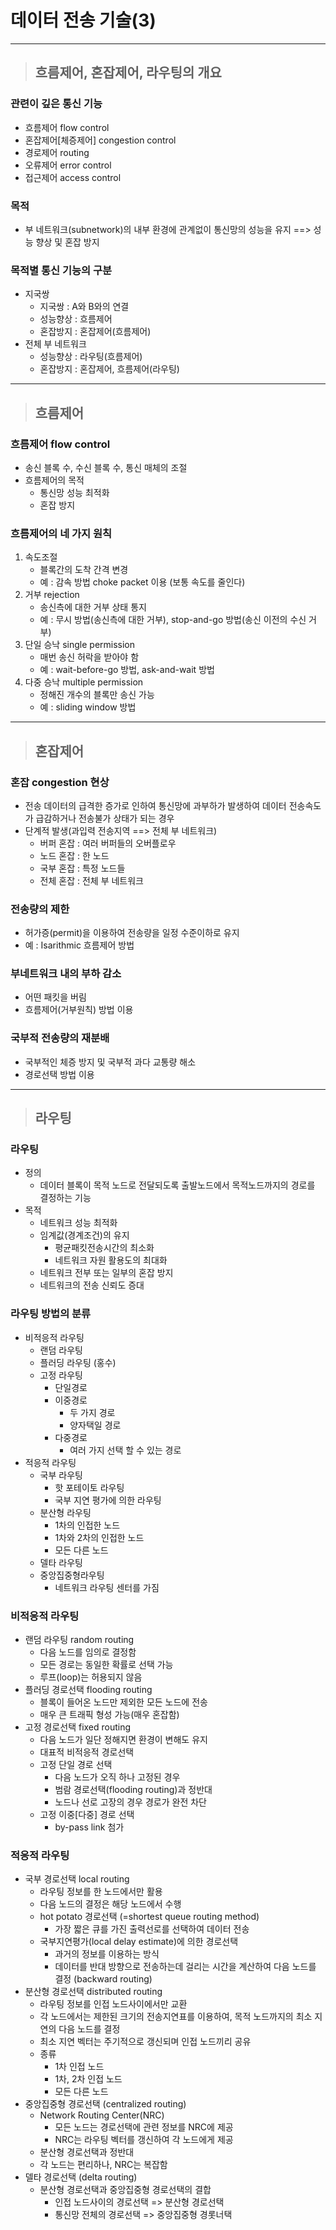 
# 데이터 전송 기술(3)

---------------------------------------------------------------------------------------------------------------------------------------

> ## 흐름제어, 혼잡제어, 라우팅의 개요

### 관련이 깊은 통신 기능
- 흐름제어 flow control
- 혼잡제어[체증제어] congestion control
- 경로제어 routing
- 오류제어 error control
- 접근제어 access control


### 목적
- 부 네트워크(subnetwork)의 내부 환경에 관계없이 통신망의 성능을 유지 ==> 성능 향상 및 혼잡 방지


### 목적별 통신 기능의 구분
- 지국쌍
  - 지국쌍 : A와 B와의 연결
  - 성능향상 : 흐름제어
  - 혼잡방지 : 혼잡제어(흐름제어)
- 전체 부 네트워크
  - 성능향상 : 라우팅(흐름제어)
  - 혼잡방지 : 혼잡제어, 흐름제어(라우팅)

---------------------------------------------------------------------------------------------------------------------------------------

> ## 흐름제어

### 흐름제어 flow control
- 송신 블록 수, 수신 블록 수, 통신 매체의 조절
- 흐름제어의 목적
  - 통신망 성능 최적화
  - 혼잡 방지


### 흐름제어의 네 가지 원칙
1. 속도조절
   - 블록간의 도착 간격 변경
   - 예 : 감속 방법 choke packet 이용 (보통 속도를 줄인다)
2. 거부 rejection
   - 송신측에 대한 거부 상태 통지
   - 예 : 무시 방법(송신측에 대한 거부), stop-and-go 방법(송신 이전의 수신 거부)
3. 단일 승낙 single permission
   - 매번 송신 허락을 받아야 함
   - 예 : wait-before-go 방법, ask-and-wait 방법
4. 다중 승낙 multiple permission
   - 정해진 개수의 블록만 송신 가능
   - 예 : sliding window 방법

---------------------------------------------------------------------------------------------------------------------------------------

> ## 혼잡제어

### 혼잡 congestion 현상
- 전송 데이터의 급격한 증가로 인하여 통신망에 과부하가 발생하여 데이터 전송속도가 급감하거나 전송불가 상태가 되는 경우
- 단계적 발생(과입력 전송지역 ==> 전체 부 네트워크)
  - 버퍼 혼잡 : 여러 버퍼들의 오버플로우
  - 노드 혼잡 : 한 노드
  - 국부 혼잡 : 특정 노드들
  - 전체 혼잡 : 전체 부 네트워크


### 전송량의 제한
- 허가증(permit)을 이용하여 전송량을 일정 수준이하로 유지
- 예 : Isarithmic 흐름제어 방법


### 부네트워크 내의 부하 감소
- 어떤 패킷을 버림
- 흐름제어(거부원칙) 방법 이용


### 국부적 전송량의 재분배
- 국부적인 체증 방지 및 국부적 과다 교통량 해소
- 경로선택 방법 이용

---------------------------------------------------------------------------------------------------------------------------------------

> ## 라우팅

### 라우팅
- 정의
  - 데이터 블록이 목적 노드로 전달되도록 출발노드에서 목적노드까지의 경로를 결정하는 기능
- 목적
  - 네트워크 성능 최적화
  - 임계값(경계조건)의 유지
    - 평균패킷전송시간의 최소화
    - 네트워크 자원 활용도의 최대화
  - 네트워크 전부 또는 일부의 혼잡 방지
  - 네트워크의 전송 신뢰도 증대


### 라우팅 방법의 분류
- 비적응적 라우팅
  - 랜덤 라우팅
  - 플러딩 라우팅 (홍수)
  - 고정 라우팅
    - 단일경로
    - 이중경로
      - 두 가지 경로
      - 양자택일 경로
    - 다중경로
      - 여러 가지 선택 할 수 있는 경로
- 적응적 라우팅
  - 국부 라우팅
    - 핫 포테이토 라우팅
    - 국부 지연 평가에 의한 라우팅
  - 분산형 라우팅
    - 1차의 인접한 노드
    - 1차와 2차의 인접한 노드
    - 모든 다른 노드
  - 델타 라우팅
  - 중앙집중형라우팅
    - 네트워크 라우팅 센터를 가짐


### 비적응적 라우팅
- 랜덤 라우팅 random routing
  - 다음 노드를 임의로 결정함
  - 모든 경로는 동일한 확률로 선택 가능
  - 루프(loop)는 허용되지 않음
- 플러딩 경로선택 flooding routing
  - 블록이 들어온 노드만 제외한 모든 노드에 전송
  - 매우 큰 트래픽 형성 가능(매우 혼잡함)
- 고정 경로선택 fixed routing
  - 다음 노드가 일단 정해지면 환경이 변해도 유지
  - 대표적 비적응적 경로선택
  - 고정 단일 경로 선택
    - 다음 노드가 오직 하나 고정된 경우
    - 범람 경로선택(flooding routing)과 정반대
    - 노드나 선로 고장의 경우 경로가 완전 차단
  - 고정 이중[다중] 경로 선택
    - by-pass link 첨가


### 적응적 라우팅
- 국부 경로선택 local routing
  - 라우팅 정보를 한 노드에서만 활용
  - 다음 노드의 결정은 해당 노드에서 수행
  - hot potato 경로선택 (=shortest queue routing method)
    - 가장 짧은 큐를 가진 출력선로를 선택하여 데이터 전송
  - 국부지연평가(local delay estimate)에 의한 경로선택
    - 과거의 정보를 이용하는 방식
    - 데이터를 반대 방향으로 전송하는데 걸리는 시간을 계산하여 다음 노드를 결정 (backward routing)
- 분산형 경로선택 distributed routing
  - 라우팅 정보를 인접 노드사이에서만 교환
  - 각 노드에서는 제한된 크기의 전송지연표를 이용하여, 목적 노드까지의 최소 지연의 다음 노드를 결정
  - 최소 지연 벡터는 주기적으로 갱신되며 인접 노드끼리 공유
  - 종류
    - 1차 인접 노드
    - 1차, 2차 인접 노드
    - 모든 다른 노드
- 중앙집중형 경로선택 (centralized routing)
  - Network Routing Center(NRC)
    - 모든 노드는 경로선택에 관련 정보를 NRC에 제공
    - NRC는 라우팅 벡터를 갱신하여 각 노드에게 제공
  - 분산형 경로선택과 정반대
  - 각 노드는 편리하나, NRC는 복잡함
- 델타 경로선택 (delta routing)
  - 분산형 경로선택과 중앙집중형 경로선택의 결합
    - 인접 노드사이의 경로선택 => 분산형 경로선택
    - 통신망 전체의 경로선택 => 중앙집중형 경롯너택

































